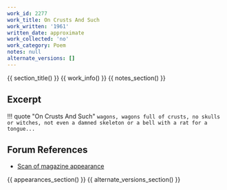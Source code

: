 ```yaml
---
work_id: 2277
work_title: On Crusts And Such
work_written: '1961'
written_date: approximate
work_collected: 'no'
work_category: Poem
notes: null
alternate_versions: []
---
```


{{ section_title() }}
{{ work_info() }}
{{ notes_section() }}
## Excerpt
!!! quote "On Crusts And Such"
    ```
    wagons, wagons full of crusts,
    no skulls or witches,
    not even a damned skeleton
    or a bell with a rat for a tongue...
    ```

## Forum References
- [Scan of magazine appearance](https://bukowskiforum.com/showthread.php?t=380)

{{ appearances_section() }}
{{ alternate_versions_section() }}